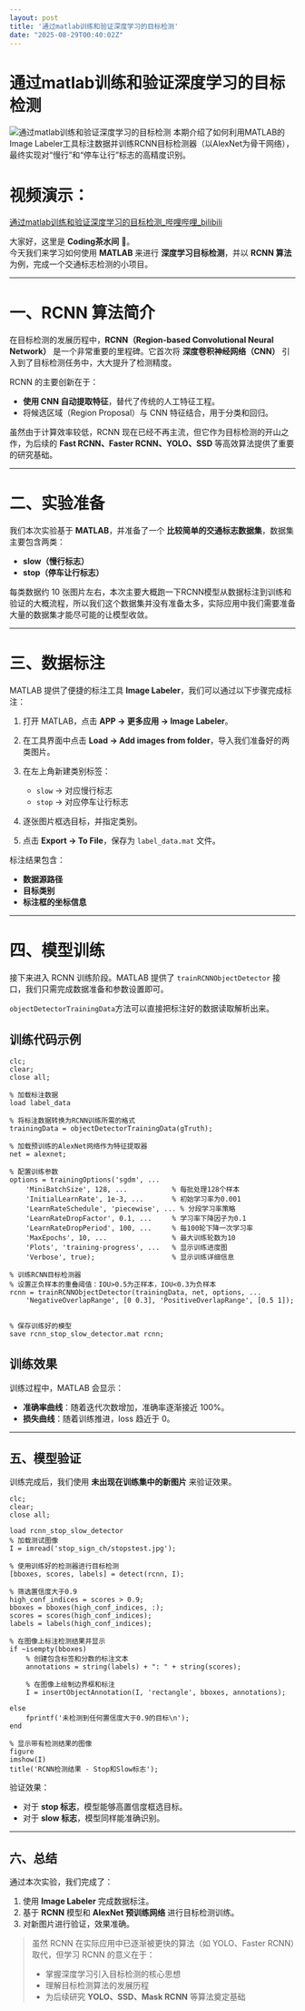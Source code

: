 ```yaml
---
layout: post
title: '通过matlab训练和验证深度学习的目标检测'
date: "2025-08-29T00:40:02Z"
---
```

通过matlab训练和验证深度学习的目标检测
======================

![通过matlab训练和验证深度学习的目标检测](https://img2024.cnblogs.com/blog/3687401/202508/3687401-20250828161735051-1913472114.png) 本期介绍了如何利用MATLAB的Image Labeler工具标注数据并训练RCNN目标检测器（以AlexNet为骨干网络），最终实现对“慢行”和“停车让行”标志的高精度识别。

视频演示：
=====

[通过matlab训练和验证深度学习的目标检测\_哔哩哔哩\_bilibili](https://www.bilibili.com/video/BV1kwe2zTES3/)

大家好，这里是 **Coding茶水间** 👋。  
今天我们来学习如何使用 **MATLAB** 来进行 **深度学习目标检测**，并以 **RCNN 算法** 为例，完成一个交通标志检测的小项目。

* * *

一、RCNN 算法简介
===========

在目标检测的发展历程中，**RCNN（Region-based Convolutional Neural Network）** 是一个非常重要的里程碑。它首次将 **深度卷积神经网络（CNN）** 引入到了目标检测任务中，大大提升了检测精度。

RCNN 的主要创新在于：

*   **使用 CNN 自动提取特征**，替代了传统的人工特征工程。
*   将候选区域（Region Proposal）与 CNN 特征结合，用于分类和回归。

虽然由于计算效率较低，RCNN 现在已经不再主流，但它作为目标检测的开山之作，为后续的 **Fast RCNN、Faster RCNN、YOLO、SSD** 等高效算法提供了重要的研究基础。

* * *

二、实验准备
======

我们本次实验基于 **MATLAB**，并准备了一个 **比较简单的交通标志数据集**，数据集主要包含两类：

*   **slow（慢行标志）**
*   **stop（停车让行标志）**

每类数据约 10 张图片左右，本次主要大概跑一下RCNN模型从数据标注到训练和验证的大概流程，所以我们这个数据集并没有准备太多，实际应用中我们需要准备大量的数据集才能尽可能的让模型收敛。

* * *

三、数据标注
======

MATLAB 提供了便捷的标注工具 **Image Labeler**，我们可以通过以下步骤完成标注：

1.  打开 MATLAB，点击 **APP → 更多应用 → Image Labeler**。

2.  在工具界面中点击 **Load → Add images from folder**，导入我们准备好的两类图片。

3.  在左上角新建类别标签：
    *   `slow` → 对应慢行标志
    *   `stop` → 对应停车让行标志

4.  逐张图片框选目标，并指定类别。

5.  点击 **Export → To File**，保存为 `label_data.mat` 文件。

标注结果包含：

*   **数据源路径**
*   **目标类别**
*   **标注框的坐标信息**

* * *

四、模型训练
======

接下来进入 RCNN 训练阶段。MATLAB 提供了 `trainRCNNObjectDetector` 接口，我们只需完成数据准备和参数设置即可。

`objectDetectorTrainingData`方法可以直接把标注好的数据读取解析出来。

训练代码示例
------

    clc;
    clear;
    close all;
    
    % 加载标注数据
    load label_data
    
    % 将标注数据转换为RCNN训练所需的格式
    trainingData = objectDetectorTrainingData(gTruth);
    
    % 加载预训练的AlexNet网络作为特征提取器
    net = alexnet;
    
    % 配置训练参数
    options = trainingOptions('sgdm', ...
        'MiniBatchSize', 128, ...           % 每批处理128个样本
        'InitialLearnRate', 1e-3, ...       % 初始学习率为0.001
        'LearnRateSchedule', 'piecewise', ... % 分段学习率策略
        'LearnRateDropFactor', 0.1, ...     % 学习率下降因子为0.1
        'LearnRateDropPeriod', 100, ...     % 每100轮下降一次学习率
        'MaxEpochs', 10, ...                % 最大训练轮数为10
        'Plots', 'training-progress', ...   % 显示训练进度图
        'Verbose', true);                   % 显示训练详细信息
    
    % 训练RCNN目标检测器
    % 设置正负样本的重叠阈值：IOU>0.5为正样本，IOU<0.3为负样本
    rcnn = trainRCNNObjectDetector(trainingData, net, options, ...
        'NegativeOverlapRange', [0 0.3], 'PositiveOverlapRange', [0.5 1]);
    
    
    % 保存训练好的模型
    save rcnn_stop_slow_detector.mat rcnn;
    
    

训练效果
----

训练过程中，MATLAB 会显示：

*   **准确率曲线**：随着迭代次数增加，准确率逐渐接近 100%。
*   **损失曲线**：随着训练推进，loss 趋近于 0。

* * *

五、模型验证
------

训练完成后，我们使用 **未出现在训练集中的新图片** 来验证效果。

    clc;
    clear;
    close all;
    
    load rcnn_stop_slow_detector
    % 加载测试图像
    I = imread('stop_sign_ch/stopstest.jpg');
    
    % 使用训练好的检测器进行目标检测
    [bboxes, scores, labels] = detect(rcnn, I);
    
    % 筛选置信度大于0.9
    high_conf_indices = scores > 0.9;
    bboxes = bboxes(high_conf_indices, :);
    scores = scores(high_conf_indices);
    labels = labels(high_conf_indices);
    
    % 在图像上标注检测结果并显示
    if ~isempty(bboxes)
        % 创建包含标签和分数的标注文本
        annotations = string(labels) + ": " + string(scores);
        
        % 在图像上绘制边界框和标注
        I = insertObjectAnnotation(I, 'rectangle', bboxes, annotations);
        
    else
        fprintf('未检测到任何置信度大于0.9的目标\n');
    end
    
    % 显示带有检测结果的图像
    figure
    imshow(I)
    title('RCNN检测结果 - Stop和Slow标志');
    

验证效果：

*   对于 **stop 标志**，模型能够高置信度框选目标。
*   对于 **slow 标志**，模型同样能准确识别。

* * *

六、总结
----

通过本次实验，我们完成了：

1.  使用 **Image Labeler** 完成数据标注。
2.  基于 **RCNN** 模型和 **AlexNet 预训练网络** 进行目标检测训练。
3.  对新图片进行验证，效果准确。

> 虽然 RCNN 在实际应用中已逐渐被更快的算法（如 YOLO、Faster RCNN）取代，但学习 RCNN 的意义在于：
> 
> *   掌握深度学习引入目标检测的核心思想
> *   理解目标检测算法的发展历程
> *   为后续研究 **YOLO、SSD、Mask RCNN** 等算法奠定基础